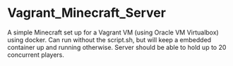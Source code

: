 # Vagrant_Minecraft_Server

A simple Minecraft set up for a Vagrant VM (using Oracle VM Virtualbox) using docker. Can run without the script.sh, but will keep a embedded container up and running otherwise. Server should be able to hold up to 20 concurrent players.
